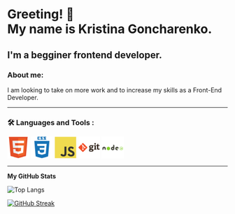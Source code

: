 
Greeting! 👋 </br>
My name is Kristina Goncharenko. 
===
I'm a begginer frontend developer. 
---

### About me:
I am looking to take on more work and to increase my skills as a Front-End Developer.

---

### :hammer_and_wrench: Languages and Tools :

<div>
<img src="https://github.com/devicons/devicon/blob/master/icons/html5/html5-original.svg" title="HTML5" alt="HTML" width="50" height="50">
<img src="https://github.com/devicons/devicon/blob/master/icons/css3/css3-plain-wordmark.svg"  title="CSS3" alt="CSS" width="50" height="50">
<img src="https://github.com/devicons/devicon/blob/master/icons/javascript/javascript-original.svg" title="JavaScript" alt="JavaScript" width="50" height="50">
<img src="https://github.com/devicons/devicon/blob/master/icons/git/git-original-wordmark.svg" title="Git" alt="Git" width="50" height="50">
<img src="https://github.com/devicons/devicon/blob/master/icons/nodejs/nodejs-original-wordmark.svg" title="NodeJS" alt="NodeJS" width="50" height="50">
</div>

---
<b>My GitHub Stats</b>
  
![Top Langs](https://github-readme-stats.vercel.app/api/top-langs/?username=kristinegnch&hide_progress=true&title_color=4f0000&border_color=550808)

[![GitHub Streak](https://github-readme-streak-stats.herokuapp.com?user=kristinegnch&theme=shadow-red&mode=weekly&card_width=500)](https://git.io/streak-stats)






